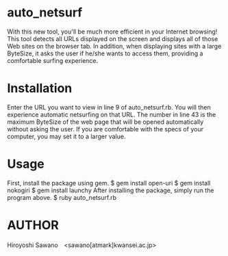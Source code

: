 # auto_netsurf
With this new tool, you'll be much more efficient in your Internet browsing!
This tool detects all URLs displayed on the screen and displays all of those Web sites on the browser tab. In addition, when displaying sites with a large ByteSize, it asks the user if he/she wants to access them, providing a comfortable surfing experience.

# Installation
Enter the URL you want to view in line 9 of auto_netsurf.rb. You will then experience automatic netsurfing on that URL.
The number in line 43 is the maximum ByteSize of the web page that will be opened automatically without asking the user. If you are comfortable with the specs of your computer, you may set it to a larger value.

# Usage
First, install the package using gem.
$ gem install open-uri
$ gem install nokogiri
$ gem install launchy
After installing the package, simply run the program above.
$ ruby auto_netsurf.rb

# AUTHOR
Hiroyoshi Sawano　<sawano[atmark]kwansei.ac.jp>
